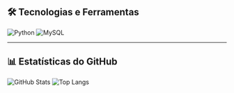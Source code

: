 ## 🛠️ Tecnologias e Ferramentas

![Python](https://img.shields.io/badge/Python-3776AB?style=for-the-badge&logo=python&logoColor=green)
![MySQL](https://img.shields.io/badge/MySQL-4479A1?style=for-the-badge&logo=mysql&logoColor=light_blue)

---

## 📊 Estatísticas do GitHub

![GitHub Stats](https://github-readme-stats.vercel.app/api?username=PauloOt&show_icons=true&theme=radical)
![Top Langs](https://github)
